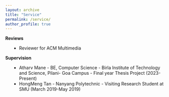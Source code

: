 ```yaml
---
layout: archive
title: "Service"
permalink: /service/
author_profile: true
---
```


<style>
    .bullet-list {
      list-style-type: disc;
      margin-left: 20px;
    }
    .bold {
      font-weight: bold;
    }
  </style>

<body>
  <b>Reviews</b>
  <ul class="bullet-list">
    <li>Reviewer for ACM Multimedia</li>
  </ul>

  <b>Supervision</b>
  <ul class="bullet-list">
     <li>Atharv Mane - BE, Computer Science - Birla Institute of Technology and Science, Pilani- Goa Campus - Final year Thesis Project   (2023-Present)</li>
    <li>HongMeng Tan - Nanyang Polytechnic - Visiting Research Student at SMU  (March 2019-May 2019)</li>
  </ul>
</body>